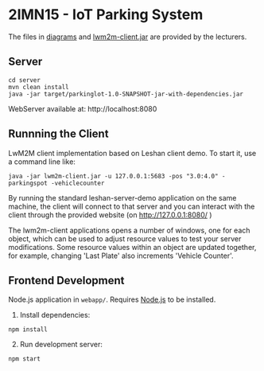 # 2IMN15 - IoT Parking System

The files in [diagrams](diagrams/) and [lwm2m-client.jar](lwm2m-client.jar) are provided by the lecturers.

## Server

```
cd server
mvn clean install
java -jar target/parkinglot-1.0-SNAPSHOT-jar-with-dependencies.jar
```

WebServer available at: http://localhost:8080

## Runnning the Client

LwM2M client implementation based on Leshan client demo. To start it, use a command line like:

```
java -jar lwm2m-client.jar -u 127.0.0.1:5683 -pos "3.0:4.0" -parkingspot -vehiclecounter
```

By running the standard leshan-server-demo application on the
same machine, the client will connect to that server and you
can interact with the client through the provided website (on http://127.0.0.1:8080/ )

The lwm2m-client applications opens a number of windows, one for each
object, which can be used to adjust resource values to test your
server modifications. Some resource values within an object are
updated together, for example, changing 'Last Plate' also increments
'Vehicle Counter'.

## Frontend Development

Node.js application in `webapp/`. Requires [Node.js](https://nodejs.org/) to be installed.

1. Install dependencies:

```
npm install
```

2. Run development server:

```
npm start
```
